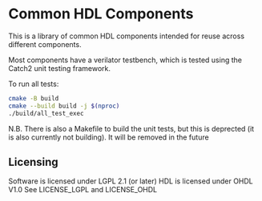 # Common HDL Components

This is a library of common HDL components intended for reuse across different components.

Most components have a verilator testbench, which is tested using the Catch2 unit testing framework.

To run all tests:
```bash
cmake -B build
cmake --build build -j $(nproc)
./build/all_test_exec
```

N.B. There is also a Makefile to build the unit tests, but this is deprected (it is also currently not building). It will be removed in the future

## Licensing
Software is licensed under LGPL 2.1 (or later)
HDL is licensed under OHDL V1.0
See LICENSE_LGPL and LICENSE_OHDL
